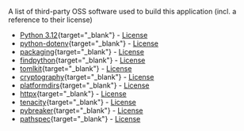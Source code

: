 A list of third-party OSS software used to build this application (incl. a reference to their license)

- [Python 3.12](https://python.org){target="_blank"} - [License](https://docs.python.org/3.12/license.html)
- [python-dotenv](https://github.com/theskumar/python-dotenv){target="_blank"} - [License](https://github.com/theskumar/python-dotenv?tab=BSD-3-Clause-1-ov-file#readme)
- [packaging](https://github.com/pypa/packaging){target="_blank"} - [License](https://github.com/pypa/packaging?tab=Apache-2.0-2-ov-file)
- [findpython](https://github.com/frostming/findpython){target="_blank"} - [License](https://github.com/frostming/findpython?tab=MIT-1-ov-file#readme)
- [tomlkit](https://github.com/sdispater/tomlkit){target="_blank"} - [License](https://github.com/python-poetry/tomlkit?tab=MIT-1-ov-file#readme)
- [cryptography](https://github.com/pyca/cryptography){target="_blank"} - [License](https://github.com/pyca/cryptography?tab=Apache-2.0-2-ov-file)
- [platformdirs](https://github.com/tox-dev/platformdirs){target="_blank"} - [License](https://github.com/tox-dev/platformdirs?tab=MIT-1-ov-file#readme)
- [httpx](https://github.com/encode/httpx){target="_blank"} - [License](https://github.com/encode/httpx?tab=BSD-3-Clause-1-ov-file#readme)
- [tenacity](https://github.com/jd/tenacity){target="_blank"} - [License](https://github.com/jd/tenacity?tab=License-1-ov-file)
- [pybreaker](http://github.com/danielfm/pybreaker){target="_blank"} - [License](https://github.com/danielfm/pybreaker?tab=BSD-3-Clause-1-ov-file#readme)
- [pathspec](https://github.com/cpburnz/python-pathspec){target="_blank"} - [License](https://github.com/cpburnz/python-pathspec?tab=MPL-2.0-1-ov-file#readme)